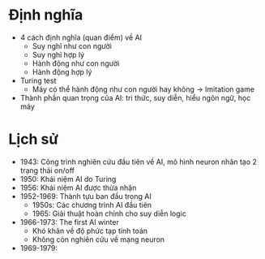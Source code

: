 # Định nghĩa
- 4 cách định nghĩa (quan điểm) về AI
	- Suy nghĩ như con người
	- Suy nghĩ hợp lý
	- Hành động như con người
	- Hành động hợp lý
- Turing test
	- Máy có thể hành động như con người hay không -> Imitation game
- Thành phần quan trọng của AI: tri thức, suy diễn, hiểu ngôn ngữ, học máy
# Lịch sử
- 1943: Công trình nghiên cứu đầu tiên về AI, mô hình neuron nhân tạo 2 trạng thái on/off
- 1950: Khái niệm AI do Turing
- 1956: Khái niệm AI được thừa nhận
- 1952-1969: Thành tựu ban đầu trong AI
	- 1950s: Các chương trình AI đầu tiên
	- 1965: Giải thuật hoàn chỉnh cho suy diễn logic
- 1966-1973: The first AI winter
	- Khó khăn về độ phức tạp tính toán
	- Không còn nghiên cứu về mạng neuron
- 1969-1979: 